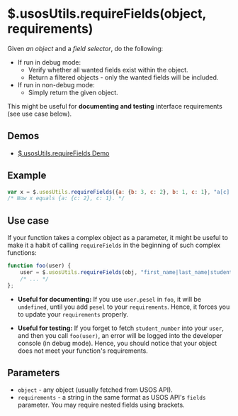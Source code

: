 $.usosUtils.requireFields(object, requirements)
===============================================

Given *an object* and a *field selector*, do the following:

  * If run in debug mode:
    * Verify whether all wanted fields exist within the object.
    * Return a filtered objects - only the wanted fields will be included.
  * If run in non-debug mode:
    * Simply return the given object. 

This might be useful for **documenting and testing** interface requirements
(see use case below).

Demos
-----

  * [$.usosUtils.requireFields Demo](http://jsfiddle.net/gh/get/jquery/1.9.1/dependencies/migrate,ui/MUCI/jquery-usos/tree/master/jsfiddle-demos/utils.requireFields)

Example
-------

```javascript
var x = $.usosUtils.requireFields({a: {b: 3, c: 2}, b: 1, c: 1}, "a[c]|c");
/* Now x equals {a: {c: 2}, c: 1}. */
```

Use case
--------

If your function takes a complex object as a parameter, it might be useful to
make it a habit of calling `requireFields` in the beginning of such complex
functions:

```javascript
function foo(user) {
    user = $.usosUtils.requireFields(obj, "first_name|last_name|student_number");
    /* ... */
};
```

  * **Useful for documenting:** If you use `user.pesel` in `foo`, it will be 
    `undefined`, until you add `pesel` to your `requirements`. Hence, it forces
    you to update your `requirements` properly.

  * **Useful for testing:** If you forget to fetch `student_number` into your 
    `user`, and then you call `foo(user)`, an error will be logged into the
    developer console (in debug mode). Hence, you should notice that your object
    does not meet your function's requirements. 

Parameters
----------

  * `object` - any object (usually fetched from USOS API).
  * `requirements` - a string in the same format as USOS API's `fields`
    parameter. You may require nested fields using brackets.
